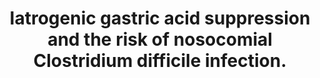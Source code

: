 ---
layout: page
header: no
#
# Content
#
subheadline: "Recent Publication"
title: "Iatrogenic gastric acid suppression and the risk of nosocomial Clostridium difficile infection.
"
teaser: "Iatrogenic gastric acid suppression and the risk of nosocomial Clostridium difficile infection.
"
categories: [Publications]
tags: [Gastroenterology, Infectious Disease]
---